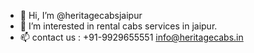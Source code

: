 - 👋 Hi, I’m @heritagecabsjaipur
- 👀 I’m interested in rental cabs services in jaipur.
- 📫 contact us : +91-9929655551  info@heritagecabs.in

<!---
heritagecabsjaipur/heritagecabsjaipur is a ✨ special ✨ repository because its `README.md` (this file) appears on your GitHub profile.
You can click the Preview link to take a look at your changes.
--->
